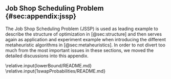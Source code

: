 ## Job Shop Scheduling Problem {#sec:appendix:jssp}

The Job Shop Scheduling Problem (JSSP) is used as leading example to describe the structure of optimization in [@sec:structure] and then serves again as application and experiment example when introducing the different metaheuristic algorithms in [@sec:metaheuristics].
In order to not divert too much from the most important issues in these sections, we moved the detailed discussions into this appendix.

\relative.input{lowerBound/README.md}
\relative.input{1swapProbabilities/README.md}
